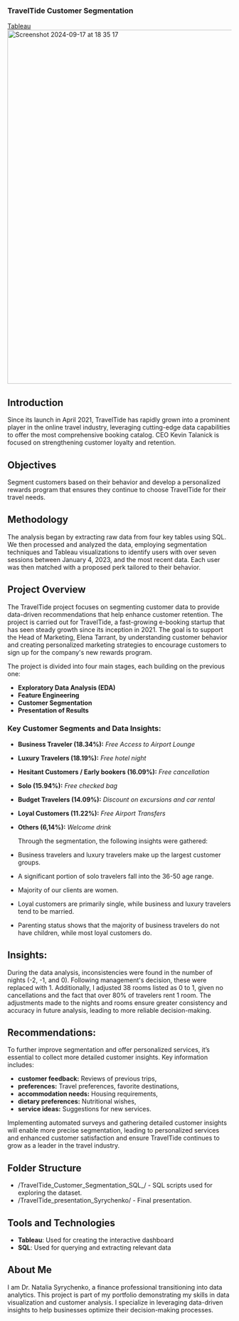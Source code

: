 ### TravelTide Customer Segmentation
[Tableau](https://public.tableau.com/app/profile/natalia.syrychenko/viz/TravelTideCustomerSegmentation_17255559951330/TravelTide_Customer_Segmentation?publish=yes)
<img width="794" alt="Screenshot 2024-09-17 at 18 35 17" src="https://github.com/user-attachments/assets/47f3e3f6-1b86-40b5-8cc5-d71109341522">

## Introduction
Since its launch in April 2021, TravelTide has rapidly grown into a prominent player in the online travel industry, leveraging cutting-edge data capabilities to offer the most comprehensive booking catalog. CEO Kevin Talanick is focused on strengthening customer loyalty and retention.

## Objectives
Segment customers based on their behavior and develop a personalized rewards program that ensures they continue to choose TravelTide for their travel needs.

## Methodology
The analysis began by extracting raw data from four key tables using SQL. We then processed and analyzed the data, employing segmentation techniques and Tableau visualizations to identify users with over seven sessions between January 4, 2023, and the most recent data. Each user was then matched with a proposed perk tailored to their behavior.
  
## Project Overview 
The TravelTide project focuses on segmenting customer data to provide data-driven recommendations that help enhance customer retention. The project is carried out for TravelTide, a fast-growing e-booking startup that has seen steady growth since its inception in 2021. The goal is to support the Head of Marketing, Elena Tarrant, by understanding customer behavior and creating personalized marketing strategies to encourage customers to sign up for the company's new rewards program.

The project is divided into four main stages, each building on the previous one:

- **Exploratory Data Analysis (EDA)**
- **Feature Engineering**
- **Customer Segmentation**
- **Presentation of Results**
  
### Key Customer Segments and Data Insights:
- **Business Traveler (18.34%):** *Free Access to Airport Lounge*
- **Luxury Travelers (18.19%):** *Free hotel night*
- **Hesitant Customers / Early bookers (16.09%):** *Free cancellation*
- **Solo (15.94%):** *Free checked bag*
- **Budget Travelers (14.09%):** *Discount on excursions and car rental*
- **Loyal Customers (11.22%):** *Free Airport Transfers*
- **Others (6,14%):** *Welcome drink*

  Through the segmentation, the following insights were gathered:
- Business travelers and luxury travelers make up the largest customer groups.
- A significant portion of solo travelers fall into the 36-50 age range.
- Majority of our clients are women.
- Loyal customers are primarily single, while business and luxury travelers tend to be married.
- Parenting status shows that the majority of business travelers do not have children, while most loyal customers do.

## Insights:
During the data analysis, inconsistencies were found in the number of nights (-2, -1, and 0). Following management's decision, these were replaced with 1. Additionally, I adjusted 38 rooms listed as 0 to 1, given no cancellations and the fact that over 80% of travelers rent 1 room. The adjustments made to the nights and rooms ensure greater consistency and accuracy in future analysis, leading to more reliable decision-making.

## Recommendations:
To further improve segmentation and offer personalized services, it’s essential to collect more detailed customer insights. Key information includes:

- **customer feedback:** Reviews of previous trips,
- **preferences:** Travel preferences, favorite destinations,
- **accommodation needs:** Housing requirements,
- **dietary preferences:** Nutritional wishes,
- **service ideas:** Suggestions for new services.
  
Implementing automated surveys and gathering detailed customer insights will enable more precise segmentation, leading to personalized services and enhanced customer satisfaction and ensure TravelTide continues to grow as a leader in the travel industry.

## Folder Structure
- /TravelTide_Customer_Segmentation_SQL_/ - SQL scripts used for exploring the dataset.
- /TravelTide_presentation_Syrychenko/ - Final presentation.
  
## Tools and Technologies
- **Tableau**: Used for creating the interactive dashboard
- **SQL**: Used for querying and extracting relevant data

## About Me
I am Dr. Natalia Syrychenko, a finance professional transitioning into data analytics. This project is part of my portfolio demonstrating my skills in data visualization and customer analysis. I specialize in leveraging data-driven insights to help businesses optimize their decision-making processes.
